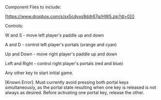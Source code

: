 Component Files to include:

[https://www.dropbox.com/s/sx5cdyxs9ddr67g/HW5.zip?dl=0]()

Controls:

W and S - move left player's paddle up and down

A and D - control left player's portals (orange and cyan)

Up and Down - move right player's paddle up and down

Left and Right - control right player's portals (red and blue)

Any other key to start initial game.

[Known Error]: Must currently avoid pressing both portal keys simultaneously, as the portal state resulting when one key is released is not always as desired. Before activating one portal key, release the other.